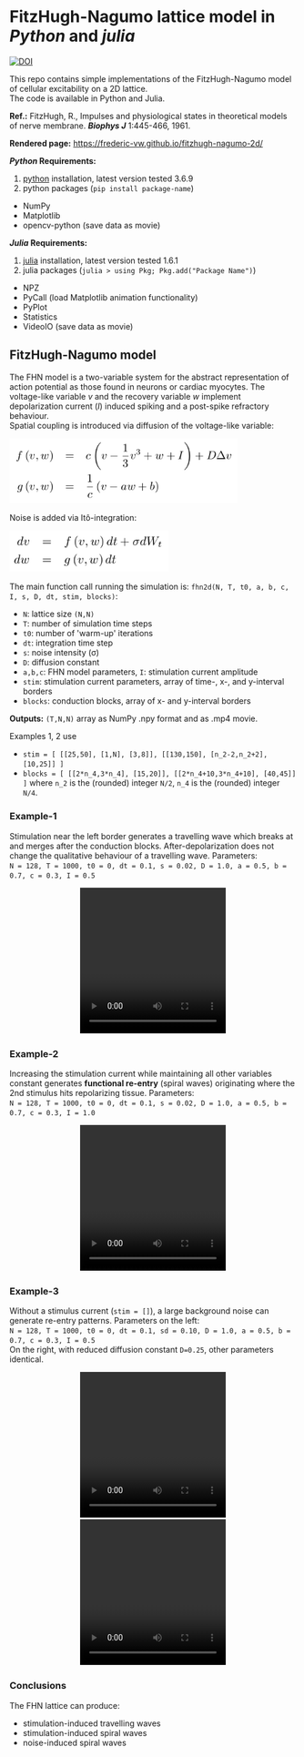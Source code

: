 # FitzHugh-Nagumo lattice model in *Python* and *julia*

[![DOI](https://zenodo.org/badge/359287694.svg)](https://zenodo.org/badge/latestdoi/359287694)

This repo contains simple implementations of the FitzHugh-Nagumo model of cellular excitability on a 2D lattice.  
The code is available in Python and Julia.  

**Ref.:** FitzHugh, R., Impulses and physiological states in theoretical models of nerve membrane. __*Biophys J*__ 1:445-466, 1961.

**Rendered page:** https://frederic-vw.github.io/fitzhugh-nagumo-2d/

**_Python_ Requirements:**
1. [python](https://www.python.org/) installation, latest version tested 3.6.9
2. python packages (`pip install package-name`)
  - NumPy
  - Matplotlib
  - opencv-python (save data as movie)

**_Julia_ Requirements:**
1. [julia](https://julialang.org/) installation, latest version tested 1.6.1
2. julia packages (`julia > using Pkg; Pkg.add("Package Name")`)
  - NPZ
  - PyCall (load Matplotlib animation functionality)
  - PyPlot
  - Statistics
  - VideoIO (save data as movie)

## FitzHugh-Nagumo model

The FHN model is a two-variable system for the abstract representation of action potential as those found in neurons or cardiac myocytes. The voltage-like variable $v$ and the recovery variable $w$ implement depolarization current ($I$) induced spiking and a post-spike refractory behaviour.  
Spatial coupling is introduced via diffusion of the voltage-like variable:

<p align="left">
<img width="400" src="images/fhn_equations_544_156_bg.png">
</p>

Noise is added via Itô-integration:

<p align="left">
<img width="280" src="images/fhn_sde_368_96_bg.png">
</p>

<!--
$$ 
\frac{dv}{dt} = \frac{1}{c} \left( v - \frac{1}{3}v^3 + w + I_t \right) + D \nabla v \\
\frac{dw}{dt} = c \left( v - a w + b \right) \\
$$
-->

The main function call running the simulation is: `fhn2d(N, T, t0, a, b, c, I, s, D, dt, stim, blocks)`:  
- `N`: lattice size `(N,N)`
- `T`: number of simulation time steps
- `t0`: number of 'warm-up' iterations
- `dt`: integration time step
- `s`: noise intensity (&sigma;)
- `D`: diffusion constant
- `a,b,c`: FHN model parameters, `I`: stimulation current amplitude
- `stim`: stimulation current parameters, array of time-, x-, and y-interval borders
- `blocks`: conduction blocks, array of x- and y-interval borders

**Outputs:** `(T,N,N)` array as NumPy .npy format and as .mp4 movie.

Examples 1, 2 use
- `stim = [ [[25,50], [1,N], [3,8]], [[130,150], [n_2-2,n_2+2], [10,25]] ]`
- `blocks = [ [[2*n_4,3*n_4], [15,20]], [[2*n_4+10,3*n_4+10], [40,45]] ]`
where `n_2` is the (rounded) integer `N/2`, `n_4` is the (rounded) integer `N/4`.

### Example-1
Stimulation near the left border generates a travelling wave which breaks at and merges after the conduction blocks. 
After-depolarization does not change the qualitative behaviour of a travelling wave.
Parameters:  
`N = 128, T = 1000, t0 = 0, dt = 0.1, s = 0.02, D = 1.0, a = 0.5, b = 0.7, c = 0.3, I = 0.5`

<p align="center">
<video src="videos/fhn2d_I_0.50_sd_0.02_D_1.00.webm" width="256" height="256" controls preload></video>
</p>

### Example-2
Increasing the stimulation current while maintaining all other variables constant generates **functional re-entry** (spiral waves) originating where the 2nd stimulus hits repolarizing tissue.
Parameters:  
`N = 128, T = 1000, t0 = 0, dt = 0.1, s = 0.02, D = 1.0, a = 0.5, b = 0.7, c = 0.3, I = 1.0`

<p align="center">
<video src="videos/fhn2d_I_1.00_sd_0.02_D_1.00.webm" width="256" height="256" controls preload></video>
</p>

### Example-3
Without a stimulus current (`stim = []`), a large background noise can generate re-entry patterns.
Parameters on the left:  
`N = 128, T = 1000, t0 = 0, dt = 0.1, sd = 0.10, D = 1.0, a = 0.5, b = 0.7, c = 0.3, I = 0.5`  
On the right, with reduced diffusion constant `D=0.25`, other parameters identical.

<p align="center">
<video src="videos/fhn2d_I_0.50_sd_0.10_D_1.00.webm" width="256" height="256" controls preload></video>
<span>     </span>
<video src="videos/fhn2d_I_0.50_sd_0.10_D_0.25.webm" width="256" height="256" controls preload></video>
</p>

### Conclusions
The FHN lattice can produce:
- stimulation-induced travelling waves
- stimulation-induced spiral waves
- noise-induced spiral waves
